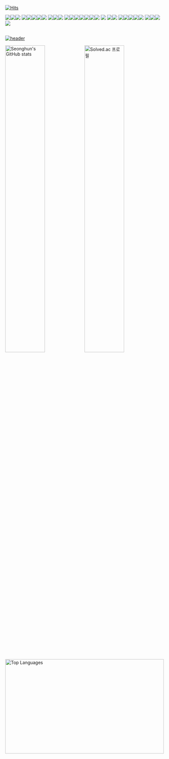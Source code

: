 [![Hits](https://hits.seeyoufarm.com/api/count/incr/badge.svg?url=https%3A%2F%2Fgithub.com%2Fgjbae1212%2Fhit-counter)](https://hits.seeyoufarm.com)

<img src="https://img.shields.io/badge/HTML5-E34F26?style=flat&logo=html5&logoColor=white"/><img src="https://img.shields.io/badge/CSS3-1572B6?style=flat&logo=css3&logoColor=white"><img src="https://img.shields.io/badge/javascript-%23323330.svg?style=flat&logo=javascript&logoColor=%23F7DF1E"/>
<img src="https://img.shields.io/badge/yarn-%232C8EBB.svg?style=flat&logo=yarn&logoColor=white"/><img src="https://img.shields.io/badge/vite-%23646CFF.svg?style=flat&logo=vite&logoColor=white"/><img src="https://img.shields.io/badge/React-61DAFB?style=flat&logo=React&logoColor=black"/><img src="https://img.shields.io/badge/Sass-CC6699?style=flat&logo=Sass&logoColor=white"/><img src="https://img.shields.io/badge/Bootstrapap-7952B3?style=flat&logo=bootstrap&logoColor=white"/>
<img src="https://img.shields.io/badge/java-%23ED8B00.svg?style=flat&logo=openjdk&logoColor=white"/><img src="https://img.shields.io/badge/Spring-6DB33F?style=flat&logo=Spring&logoColor=white"/><img src="https://img.shields.io/badge/Gradle-02303A.svg?style=flat&logo=Gradle&logoColor=white"/>
<img src="https://img.shields.io/badge/python-3670A0?style=flat&logo=python&logoColor=ffdd54"/><img src="https://img.shields.io/badge/django-092E20?style=flat&logo=django&logoColor=white"/><img src="https://img.shields.io/badge/DJANGO-REST-ff1709?style=flat&logo=django&logoColor=white&color=ff1709&labelColor=gray"><img src="https://img.shields.io/badge/Pytorch-red?style=flat&logo=pytorch&logoColor=white"/><img src="https://img.shields.io/badge/numpy-%23013243.svg?style=flat&logo=numpy&logoColor=white"/><img src="https://img.shields.io/badge/pandas-%23150458.svg?style=flat&logo=pandas&logoColor=white"/><img src="https://img.shields.io/badge/SciPy-%230C55A5.svg?style=flat&logo=scipy&logoColor=%white"/>
<img src="https://img.shields.io/badge/sqlite-%2307405e.svg?style=flat&logo=sqlite&logoColor=white">
<img src="https://img.shields.io/badge/Docker-2496ED?style=flat&logo=Docker&logoColor=white"><img src="https://img.shields.io/badge/Git-F05032?style=flat&logo=git&logoColor=white"/>
<img src="https://img.shields.io/badge/IntelliJIDEA-000000.svg?style=flat&logo=intellij-idea&logoColor=white"/><img src="https://img.shields.io/badge/Visual Studio Code-007ACC?style=flat&logo=Visual Studio Code&logoColor=white"/><img src="https://img.shields.io/badge/pycharm-143?style=flat&logo=pycharm&logoColor=black&color=black&labelColor=green"/><img src="https://img.shields.io/badge/jupyter-%23FA0F00.svg?style=flat&logo=jupyter&logoColor=white"/><img src="https://img.shields.io/badge/Microsoft_Excel-217346?style=flat&logo=microsoft-excel&logoColor=white"/>
<img src="https://img.shields.io/badge/mac%20os-000000?style=flat&logo=macos&logoColor=F0F0F0"/><img src="https://img.shields.io/badge/Ubuntu-E95420?style=flat&logo=ubuntu&logoColor=white"/><img src="https://img.shields.io/badge/Windows-0078D6?style=flat&logo=windows&logoColor=white"/>
<img src="https://img.shields.io/badge/Gmail-D14836?style=flat&logo=gmail&logoColor=white"/>
<br/><br/>

<a href="https://seonghun120614.github.io/seonghun120614/">![header](https://capsule-render.vercel.app/api?type=rounded&color=gradient&fontSize=50&text=Portfolio&height=200&desc=Click%20Here&animation=fadeIn&fontColor=ffffff&theme=gruvbox)</a>

<a href="https://github.com/seonghun120614"><img src="https://github-readme-stats.vercel.app/api?username=seonghun120614&show_icons=true&theme=radical" alt="Seonghun's GitHub stats" width="50%"></a><a href="https://solved.ac/{lemonfox}"><img src="http://mazassumnida.wtf/api/v2/generate_badge?boj={lemonfox}" alt="Solved.ac 프로필" width="50%">
</a><a href="https://github.com/seonghun120614"><img src="https://github-readme-stats.vercel.app/api/top-langs/?username=seonghun120614" alt="Top Languages" width="100%" height="300px"></a>